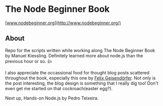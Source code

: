 # The Node Beginner Book
[www.nodebeginner.org](http://www.nodebeginner.org/)

## About
Repo for the scripts written while working along The Node Beginner Book by Manuel Kiessling. Definitely learned more about node.js than the previous hour or so. :thumbsup:

I also appreciate the occassional food for thought blog posts scattered throughout the book, especially this one by [Felix Geisendörfer](http://debuggable.com/posts/understanding-node-js:4bd98440-45e4-4a9a-8ef7-0f7ecbdd56cb). Not only is the post interesting, the blog design is something that I really dig too! Don't even get me started on that cockroach(easter egg?).

Next up, Hands-on Node.js by Pedro Teixeira.